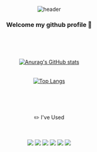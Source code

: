 <div align="center">
  
  ![header](https://capsule-render.vercel.app/api?type=Cylinder&text=YoonSeungHyun's)
<div align="center">
  
 <div align="center">
   
  ### Welcome my github profile 👋
<div align="center">
  
  <br/><br/><br/>
  
<!--
**YoonSeungHyun2/yoonSeungHyun2** is a ✨ _special_ ✨ repository because its `README.md` (this file) appears on your GitHub profile.

Here are some ideas to get you started:

- 🔭 I’m currently working on ...
- 🌱 I’m currently learning ...
- 👯 I’m looking to collaborate on ...
- 🤔 I’m looking for help with ...
- 💬 Ask me about ...
- 📫 How to reach me: ...
- 😄 Pronouns: ...
- ⚡ Fun fact: ...
-->
<div align="center">

[![Anurag's GitHub stats](https://github-readme-stats.vercel.app/api?username=YoonSeungHyun2)](https://github.com/YoonSeungHyn2/github-readme-stats)<br/><br/><br/>[![Top Langs](https://github-readme-stats.vercel.app/api/top-langs/?username=YoonSeungHyun2)](https://github.com/YoonSeungHyn2/github-readme-stats)
<div align="center">
  
 <br/><br/><br/>
  
  <div align="center">
   
   :pencil2: I've Used
<div align="center">
  
  <br/>
  
  <img src="https://img.shields.io/badge/JAVA-007396?style=for-the-badge&logo=java&logoColor=white"> <img src="https://img.shields.io/badge/MySQL-4479A1?style=for-the-badge&logo=MySQL&logoColor=white"> <img src="https://img.shields.io/badge/Oracle-F80000?style=for-the-badge&logo=Oracle&logoColor=white"> <img src="https://img.shields.io/badge/Eclipse-2C2255?style=for-the-badge&logo=Eclipse%20IDE&logoColor=white"> <img src="https://img.shields.io/badge/github-181717?style=for-the-badge&logo=github&logoColor=white"> <img src="https://img.shields.io/badge/aws-232F3E?style=for-the-badge&logo=aws&logoColor=white">
